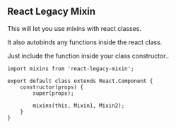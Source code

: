 ## React Legacy Mixin

This will let you use mixins with react classes.

It also autobinds any functions inside the react class.

Just include the function inside your class constructor..

```
import mixins from 'react-legacy-mixin';

export default class extends React.Component {
    constructor(props) {
        super(props);

        mixins(this, Mixin1, Mixin2);
    }
}
```